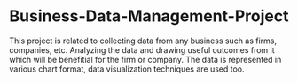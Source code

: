 # Business-Data-Management-Project
This project is related to collecting data from any business such as firms, companies, etc. 
Analyzing the data and drawing useful outcomes from it which will be benefitial for the firm or company.
The data is represented in various chart format, data visualization techniques are used too.
